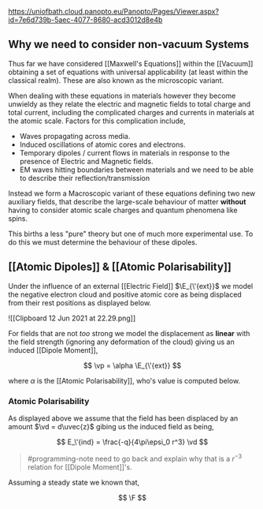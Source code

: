https://uniofbath.cloud.panopto.eu/Panopto/Pages/Viewer.aspx?id=7e6d739b-5aec-4077-8680-acd3012d8e4b

## Why we need to consider non-vacuum Systems

Thus far we have considered [[Maxwell's Equations]] within the [[Vacuum]] obtaining a set of equations with universal applicability (at least within the classical realm). These are also known as the microscopic variant.

When dealing with these equations in materials however they become unwieldy as they relate the electric and magnetic fields to total charge and total current, including the complicated charges and currents in materials at the atomic scale. Factors for this complication include,

- Waves propagating across media.
- Induced oscillations of atomic cores and electrons.
- Temporary dipoles / current flows in materials in response to the presence of Electric and Magnetic fields.    
- EM waves hitting boundaries between materials and we need to be able to describe their reflection/transmission
    
Instead we form a Macroscopic variant of these equations defining two new auxiliary fields, that describe the large-scale behaviour of matter **without** having to consider atomic scale charges and quantum phenomena like spins.

This births a less "pure" theory but one of much more experimental use. To do this we must determine the behaviour of these dipoles.

## [[Atomic Dipoles]] & [[Atomic Polarisability]]

Under the influence of an external [[Electric Field]] $\E_{\'{ext}}$ we model the negative electron cloud and positive atomic core as being displaced from their rest positions as displayed below.

![[Clipboard 12 Jun 2021 at 22.29.png]]

For fields that are not *too* strong we model the displacement as **linear** with the field strength (ignoring any deformation of the cloud) giving us an induced [[Dipole Moment]],

$$
\vp = \alpha \E_{\'{ext}}
$$

where $\alpha$ is the [[Atomic Polarisability]], who's value is computed below.

### Atomic Polarisability

As displayed above we assume that the field has been displaced by an amount $\vd = d\uvec{z}$ gibing us the induced field as being,

$$
E_\'{ind} = \frac{-q}{4\pi\epsi_0 r^3} \vd
$$

> #programming-note need to go back and explain why that is a $r^{-3}$ relation for [[Dipole Moment]]'s.

Assuming a steady state we known that,

$$
\F
$$